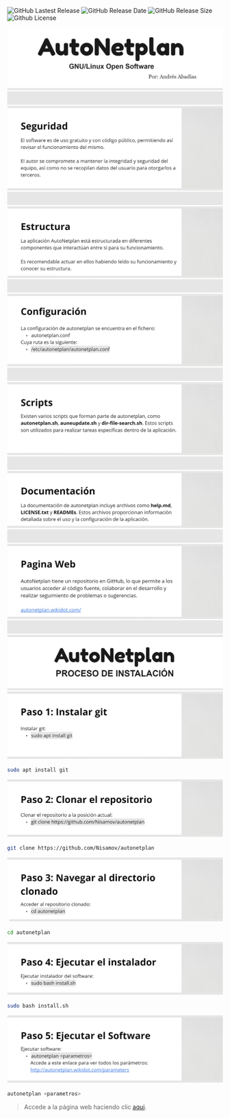 <!-- Software creado por Andrés Ruslan Abadías Otal -->
![GitHub Lastest Release](https://img.shields.io/github/v/release/Nisamov/autonetplan?style=for-the-badge&logo=github&color=orange)
![GitHub Release Date](https://img.shields.io/github/release-date/Nisamov/autonetplan?display_date=published_at&style=for-the-badge&logo=github)
![GitHub Release Size](https://img.shields.io/github/repo-size/Nisamov/autonetplan?style=for-the-badge&logo=github)
![Github License](https://img.shields.io/badge/build-Apache%202.0-lightgray?style=for-the-badge&logo=github&label=License)

![Logo principal](public-storage/main.jpg)
![Separador](public-storage/separador.jpg)
![Seguridad](public-storage/security.jpg)
![Separador](public-storage/separador.jpg)
![Estructura](public-storage/structure.jpg)
![Separador](public-storage/separador.jpg)
![Configuracion](public-storage/configuration.jpg)
![Separador](public-storage/separador.jpg)
![Scripts](public-storage/scripts.jpg)
![Separador](public-storage/separador.jpg)
![Documentacion](public-storage/documentation.jpg)
![Separador](public-storage/separador.jpg)
![Pag Web](public-storage/webpage.jpg)
![Separador](public-storage/separador.jpg)
![Instalacion](public-storage/installation.jpg)
![Instalacion1](public-storage/installation1.jpg)
```sh
sudo apt install git
```
![Instalacion2](public-storage/installation2.jpg)
```sh
git clone https://github.com/Nisamov/autonetplan
```
![Instalacion2](public-storage/installation3.jpg)
```sh
cd autonetplan
```
![Instalacion3](public-storage/installation4.jpg)
```sh
sudo bash install.sh
```
![Instalacion4](public-storage/installation5.jpg)
```sh
autonetplan <parametros>
```
> Accede a la página web haciendo clic [aqui](http://autonetplan.wikidot.com/parameters).
